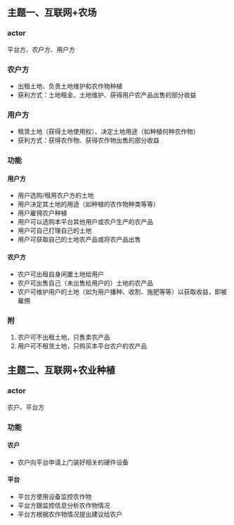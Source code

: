 ## 主题一、互联网+农场

### actor
平台方、农户方、用户方

### 农户方
- 出租土地、负责土地维护和农作物种植
- 获利方式：土地租金、土地维护、获得用户农产品出售的部分收益
### 用户方
- 租赁土地（获得土地使用权）、决定土地用途（如种植何种农作物）
- 获利方式：获得农作物、获得农作物出售的部分收益

### 功能
#### 用户方
- 用户选购/租用农户方的土地
- 用户决定其土地的用途（如种植的农作物种类等等）
- 用户雇佣农户种植
- 用户可以选购本平台其他用户或农户生产的农产品
- 用户可自己打理自己的土地
- 用户可获取自己的土地农产品或将农产品出售

#### 农户方
- 农户可出租自身闲置土地给用户
- 农户可出售自己（未出售给用户的）土地的农产品
- 农户可维护用户的土地（如为用户播种、收割、施肥等等）以获取收益，即被雇佣

### 附
1. 农户可不出租土地，只售卖农产品
2. 用户可不租赁土地，只购买本平台农户的农产品




## 主题二、互联网+农业种植
### actor
农户、平台方

### 功能
#### 农户
- 农户向平台申请上门装好相关的硬件设备

#### 平台
- 平台方使用设备监控农作物
- 平台方跟监控信息分析农作物情况
- 平台方根据农作物情况提出建议给农户
